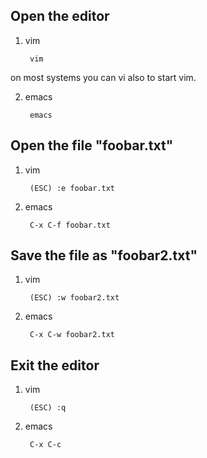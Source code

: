 Open the editor
---------------

1. vim

        vim

on most systems you can vi also to start vim.

2. emacs

        emacs

Open the file "foobar.txt"
--------------------------

1. vim

        (ESC) :e foobar.txt

2. emacs

        C-x C-f foobar.txt


Save the file as "foobar2.txt"
------------------------------

1. vim

        (ESC) :w foobar2.txt

1. emacs

        C-x C-w foobar2.txt

Exit the editor
---------------

1. vim

        (ESC) :q

1. emacs

        C-x C-c

